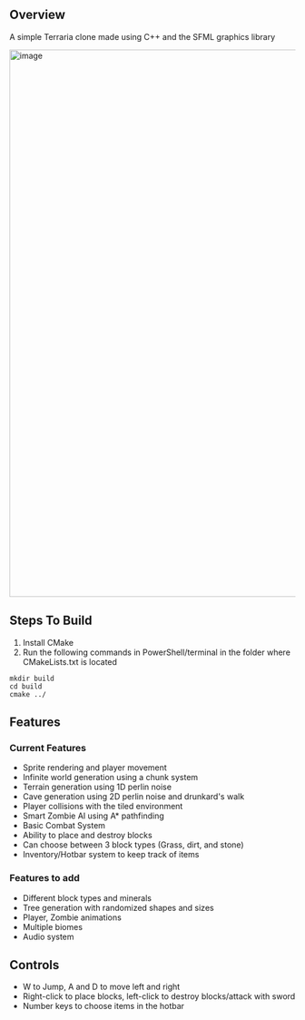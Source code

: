 ## Overview
A simple Terraria clone made using C++ and the SFML graphics library

<img width="1907" height="964" alt="image" src="https://github.com/user-attachments/assets/78329c5f-c156-4f18-8600-02871e70ea3e" />

## Steps To Build
1. Install CMake
2. Run the following commands in PowerShell/terminal in the folder where CMakeLists.txt is located
```
mkdir build
cd build
cmake ../
```

## Features
### Current Features

- Sprite rendering and player movement
- Infinite world generation using a chunk system
- Terrain generation using 1D perlin noise
- Cave generation using 2D perlin noise and drunkard's walk
- Player collisions with the tiled environment
- Smart Zombie AI using A* pathfinding
- Basic Combat System
- Ability to place and destroy blocks
- Can choose between 3 block types (Grass, dirt, and stone)
- Inventory/Hotbar system to keep track of items
  
### Features to add

- Different block types and minerals
- Tree generation with randomized shapes and sizes
- Player, Zombie animations
- Multiple biomes
- Audio system
  
## Controls

- W to Jump, A and D to move left and right
- Right-click to place blocks, left-click to destroy blocks/attack with sword
- Number keys to choose items in the hotbar


